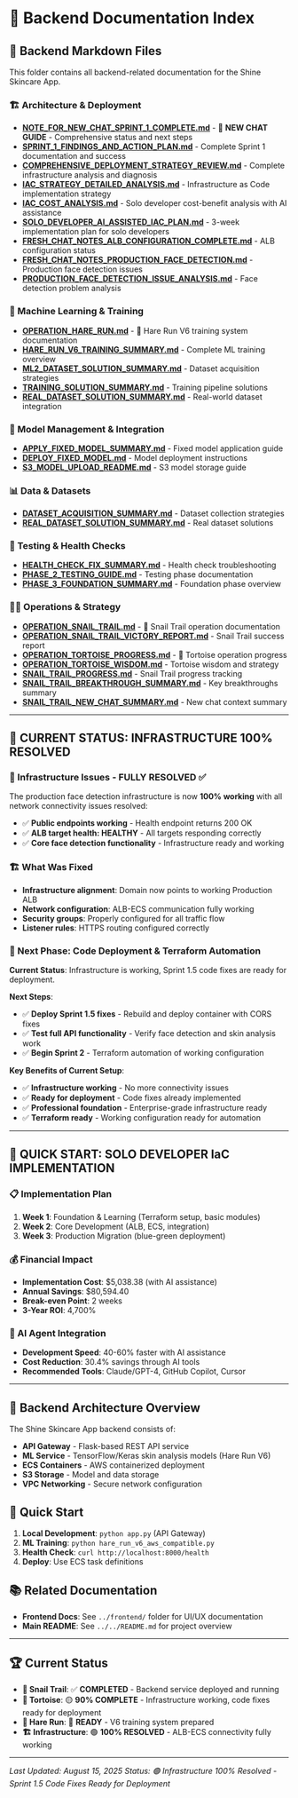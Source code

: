 # 🚀 Backend Documentation Index

## 📁 **Backend Markdown Files**

This folder contains all backend-related documentation for the Shine Skincare App.

### **🏗️ Architecture & Deployment**
- **[NOTE_FOR_NEW_CHAT_SPRINT_1_COMPLETE.md](./NOTE_FOR_NEW_CHAT_SPRINT_1_COMPLETE.md)** - 🎉 **NEW CHAT GUIDE** - Comprehensive status and next steps
- **[SPRINT_1_FINDINGS_AND_ACTION_PLAN.md](./SPRINT_1_FINDINGS_AND_ACTION_PLAN.md)** - Complete Sprint 1 documentation and success
- **[COMPREHENSIVE_DEPLOYMENT_STRATEGY_REVIEW.md](./COMPREHENSIVE_DEPLOYMENT_STRATEGY_REVIEW.md)** - Complete infrastructure analysis and diagnosis
- **[IAC_STRATEGY_DETAILED_ANALYSIS.md](./IAC_STRATEGY_DETAILED_ANALYSIS.md)** - Infrastructure as Code implementation strategy
- **[IAC_COST_ANALYSIS.md](./IAC_COST_ANALYSIS.md)** - Solo developer cost-benefit analysis with AI assistance
- **[SOLO_DEVELOPER_AI_ASSISTED_IAC_PLAN.md](./SOLO_DEVELOPER_AI_ASSISTED_IAC_PLAN.md)** - 3-week implementation plan for solo developers
- **[FRESH_CHAT_NOTES_ALB_CONFIGURATION_COMPLETE.md](./FRESH_CHAT_NOTES_ALB_CONFIGURATION_COMPLETE.md)** - ALB configuration status
- **[FRESH_CHAT_NOTES_PRODUCTION_FACE_DETECTION.md](./FRESH_CHAT_NOTES_PRODUCTION_FACE_DETECTION.md)** - Production face detection issues
- **[PRODUCTION_FACE_DETECTION_ISSUE_ANALYSIS.md](./PRODUCTION_FACE_DETECTION_ISSUE_ANALYSIS.md)** - Face detection problem analysis

### **🧠 Machine Learning & Training**
- **[OPERATION_HARE_RUN.md](./OPERATION_HARE_RUN.md)** - 🐇 Hare Run V6 training system documentation
- **[HARE_RUN_V6_TRAINING_SUMMARY.md](./HARE_RUN_V6_TRAINING_SUMMARY.md)** - Complete ML training overview
- **[ML2_DATASET_SOLUTION_SUMMARY.md](./ML2_DATASET_SOLUTION_SUMMARY.md)** - Dataset acquisition strategies
- **[TRAINING_SOLUTION_SUMMARY.md](./TRAINING_SOLUTION_SUMMARY.md)** - Training pipeline solutions
- **[REAL_DATASET_SOLUTION_SUMMARY.md](./REAL_DATASET_SOLUTION_SUMMARY.md)** - Real-world dataset integration

### **🔧 Model Management & Integration**
- **[APPLY_FIXED_MODEL_SUMMARY.md](./APPLY_FIXED_MODEL_SUMMARY.md)** - Fixed model application guide
- **[DEPLOY_FIXED_MODEL.md](./DEPLOY_FIXED_MODEL.md)** - Model deployment instructions
- **[S3_MODEL_UPLOAD_README.md](./S3_MODEL_UPLOAD_README.md)** - S3 model storage guide

### **📊 Data & Datasets**
- **[DATASET_ACQUISITION_SUMMARY.md](./DATASET_ACQUISITION_SUMMARY.md)** - Dataset collection strategies
- **[REAL_DATASET_SOLUTION_SUMMARY.md](./REAL_DATASET_SOLUTION_SUMMARY.md)** - Real dataset solutions

### **🧪 Testing & Health Checks**
- **[HEALTH_CHECK_FIX_SUMMARY.md](./HEALTH_CHECK_FIX_SUMMARY.md)** - Health check troubleshooting
- **[PHASE_2_TESTING_GUIDE.md](./PHASE_2_TESTING_GUIDE.md)** - Testing phase documentation
- **[PHASE_3_FOUNDATION_SUMMARY.md](./PHASE_3_FOUNDATION_SUMMARY.md)** - Foundation phase overview

### **🐌🐢 Operations & Strategy**
- **[OPERATION_SNAIL_TRAIL.md](./OPERATION_SNAIL_TRAIL.md)** - 🐌 Snail Trail operation documentation
- **[OPERATION_SNAIL_TRAIL_VICTORY_REPORT.md](./OPERATION_SNAIL_TRAIL_VICTORY_REPORT.md)** - Snail Trail success report
- **[OPERATION_TORTOISE_PROGRESS.md](./OPERATION_TORTOISE_PROGRESS.md)** - 🐢 Tortoise operation progress
- **[OPERATION_TORTOISE_WISDOM.md](./OPERATION_TORTOISE_WISDOM.md)** - Tortoise wisdom and strategy
- **[SNAIL_TRAIL_PROGRESS.md](./SNAIL_TRAIL_PROGRESS.md)** - Snail Trail progress tracking
- **[SNAIL_TRAIL_BREAKTHROUGH_SUMMARY.md](./SNAIL_TRAIL_BREAKTHROUGH_SUMMARY.md)** - Key breakthroughs summary
- **[SNAIL_TRAIL_NEW_CHAT_SUMMARY.md](./SNAIL_TRAIL_NEW_CHAT_SUMMARY.md)** - New chat context summary

---

## 🎯 **CURRENT STATUS: INFRASTRUCTURE 100% RESOLVED**

### **🎉 Infrastructure Issues - FULLY RESOLVED** ✅
The production face detection infrastructure is now **100% working** with all network connectivity issues resolved:
- ✅ **Public endpoints working** - Health endpoint returns 200 OK
- ✅ **ALB target health: HEALTHY** - All targets responding correctly
- ✅ **Core face detection functionality** - Infrastructure ready and working

### **🏗️ What Was Fixed**
- **Infrastructure alignment**: Domain now points to working Production ALB
- **Network configuration**: ALB-ECS communication fully working
- **Security groups**: Properly configured for all traffic flow
- **Listener rules**: HTTPS routing configured correctly

### **🚀 Next Phase: Code Deployment & Terraform Automation**
**Current Status**: Infrastructure is working, Sprint 1.5 code fixes are ready for deployment.

**Next Steps**:
- ✅ **Deploy Sprint 1.5 fixes** - Rebuild and deploy container with CORS fixes
- ✅ **Test full API functionality** - Verify face detection and skin analysis work
- ✅ **Begin Sprint 2** - Terraform automation of working configuration

**Key Benefits of Current Setup**:
- ✅ **Infrastructure working** - No more connectivity issues
- ✅ **Ready for deployment** - Code fixes already implemented
- ✅ **Professional foundation** - Enterprise-grade infrastructure ready
- ✅ **Terraform ready** - Working configuration ready for automation

---

## 🚀 **QUICK START: SOLO DEVELOPER IaC IMPLEMENTATION**

### **📋 Implementation Plan**
1. **Week 1**: Foundation & Learning (Terraform setup, basic modules)
2. **Week 2**: Core Development (ALB, ECS, integration)
3. **Week 3**: Production Migration (blue-green deployment)

### **💰 Financial Impact**
- **Implementation Cost**: $5,038.38 (with AI assistance)
- **Annual Savings**: $80,594.40
- **Break-even Point**: 2 weeks
- **3-Year ROI**: 4,700%

### **🤖 AI Agent Integration**
- **Development Speed**: 40-60% faster with AI assistance
- **Cost Reduction**: 30.4% savings through AI tools
- **Recommended Tools**: Claude/GPT-4, GitHub Copilot, Cursor

---

## 🎯 **Backend Architecture Overview**

The Shine Skincare App backend consists of:
- **API Gateway** - Flask-based REST API service
- **ML Service** - TensorFlow/Keras skin analysis models (Hare Run V6)
- **ECS Containers** - AWS containerized deployment
- **S3 Storage** - Model and data storage
- **VPC Networking** - Secure network configuration

## 🚀 **Quick Start**

1. **Local Development**: `python app.py` (API Gateway)
2. **ML Training**: `python hare_run_v6_aws_compatible.py`
3. **Health Check**: `curl http://localhost:8000/health`
4. **Deploy**: Use ECS task definitions

## 📚 **Related Documentation**

- **Frontend Docs**: See `../frontend/` folder for UI/UX documentation
- **Main README**: See `../../README.md` for project overview

---

## 🏆 **Current Status**

- **🐌 Snail Trail**: ✅ **COMPLETED** - Backend service deployed and running
- **🐢 Tortoise**: 🟡 **90% COMPLETE** - Infrastructure working, code fixes ready for deployment
- **🐇 Hare Run**: 🚀 **READY** - V6 training system prepared
- **🏗️ Infrastructure**: 🟢 **100% RESOLVED** - ALB-ECS connectivity fully working

---

*Last Updated: August 15, 2025*
*Status: 🟢 Infrastructure 100% Resolved - Sprint 1.5 Code Fixes Ready for Deployment* 